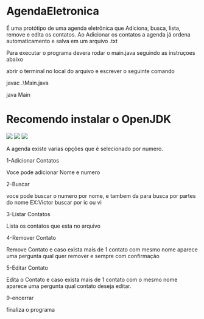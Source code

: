 # AgendaEletronica
É uma protótipo de uma agenda eletrônica que Adiciona, busca, lista, remove e edita os contatos. Ao Adicionar os contatos a agenda já ordena automaticamento e salva em um arquivo .txt

<p>Para executar o programa devera rodar o main.java seguindo as instruçoes abaixo</p>
<p>abrir o terminal no local do arquivo e escrever o seguinte comando </p>
<p>javac .\Main.java</p>
<p>java Main</p>

# Recomendo instalar o OpenJDK

<img style="-webkit-user-select: none;margin: auto;" src="https://www.plantuml.com/plantuml/img/SoWkIImgAStDuGejBaqioinNqDMrKz1mJCbCpipFIopIH1LFAYrEJaGJ2qhDpIzBHHFCoGGQZ2QMcf9P0ZBH8JKl1MGZ0000">

<img style="-webkit-user-select: none;margin: auto;" src="https://www.plantuml.com/plantuml/img/RKzB2i8m4DtFAOQk5AdW3IfrgMvwWi4EOI0VcAJTIEzkOh8GwUvzcFVU336HfiLPW2J9CewMOkI8VKLu4p9A3W1UNpwga5uD-vdm3OYdAQbuWuRJCpW-7F-qnR66h6u03nBVNSw-mxx72kwiE_94TgKzuwUypSa1PKNkN8FCs2PipMr1bPGuW24VbtS_">

<img style="-webkit-user-select: none;margin: auto;" src="https://www.plantuml.com/plantuml/img/JKvB2i8m4DtFAORiUm4NKb4KGK4eNSkp3YMGD3X916_lY4JSFEPzcJuNQAan41LVWh0xmo_SyI2FAiialFEO5T4HOIf9USmLwXFTKbtkq1UxlQPu_TGS8_DXF1AH8NThtgg7RcQn9A_u0iM_r58dqURQsTG1uOcVyMMst5lJ_dq3">

A agenda existe varias opções que é selecionado por numero.

1-Adicionar Contatos
<p>Voce pode adicionar Nome e numero </p>

2-Buscar 
<p>voce pode buscar o numero por nome, e tambem da para busca por partes do nome EX:Victor buscar por ic ou vi </p>

3-Listar Contatos
<p>Lista os contatos que esta no arquivo</p>

4-Remover Contato
<p>Remove Contato e caso exista mais de 1 contato com mesmo nome aparece uma pergunta qual quer remover e sempre com confirmação </p>

5-Editar Contato 
<p>Edita o Contato e caso exista mais de 1 contato com o mesmo nome aparece uma pergunta qual contato deseja editar.</p>

9-encerrar
<p>finaliza o programa</p>
